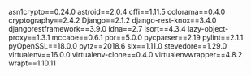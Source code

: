 asn1crypto==0.24.0
astroid==2.0.4
cffi==1.11.5
colorama==0.4.0
cryptography==2.4.2
Django==2.1.2
django-rest-knox==3.4.0
djangorestframework==3.9.0
idna==2.7
isort==4.3.4
lazy-object-proxy==1.3.1
mccabe==0.6.1
pbr==5.0.0
pycparser==2.19
pylint==2.1.1
pyOpenSSL==18.0.0
pytz==2018.6
six==1.11.0
stevedore==1.29.0
virtualenv==16.0.0
virtualenv-clone==0.4.0
virtualenvwrapper==4.8.2
wrapt==1.10.11
